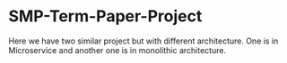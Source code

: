 # SMP-Term-Paper-Project
Here we have two similar project but with different architecture. One is in Microservice and another one is in monolithic architecture.
